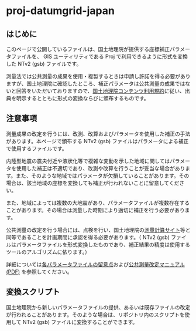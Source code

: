# proj-datumgrid-japan

## はじめに

このページで公開しているファイルは、国土地理院が提供する座標補正パラメータファイルを、 GIS ユーティリティである Proj で利用できるように形式を変換した NTv2 (gsb) ファイルです。

測量法では公共測量の成果を使用・複製するときは申請し許諾を得る必要がありますが、国土地理院に確認したところ、補正パラメータは公共測量の成果ではないと回答をいただいておりますので、[国土地理院コンテンツ利用規約](https://www.gsi.go.jp/kikakuchousei/kikakuchousei40182.html)に従い、出典を明示するとともに形式の変換ならびに頒布するものです。



## 注意事項

測量成果の改定を行うには、改測、改算およびパラメータを使用した補正の手法があります。本ページで頒布する NTv2 (gsb) ファイルはパラメータによる補正で使用するファイルです。

内陸型地震の震央付近や液状化等で複雑な変動を示した地域に関してはパラメータを使用した補正は不適切であり、改測や改算を行うことが妥当な場合があります。また、そのような地域ではパラメータが欠損していることがあります。その場合は、該当地域の座標を変換しても補正が行われないことに留意してください。

また、地域によっては複数の大地震があり、パラメータファイルが複数存在することがあります。その場合は測量した時期により適切に補正を行う必要があります。

公共測量の改定を行う場合には、点検を行い、国土地理院の[測量計算サイト](https://vldb.gsi.go.jp/sokuchi/surveycalc/main.html)等と同等であることを計画期間に承認を得る必要があります。（ NTv2 (gsb) ファイルはパラメータファイルを形式変換したものであり、補正結果の精度は使用するツールのアルゴリズムに依ります。）

詳細については[各パラメータファイルの留意点](https://www.gsi.go.jp/sokuchikijun/sokuchikijun41012.html)および[公共測量改定マニュアル (PDF)](https://psgsv2.gsi.go.jp/koukyou/download/patch/patch_manual.pdf) を参照してください。



## 変換スクリプト

国土地理院から新しいパラメータファイルの提供、あるいは既存ファイルの改定が行われることがあります。そのような場合は、リポジトリ内のスクリプトを使用して NTv2 (gsb) ファイルに変換することができます。



